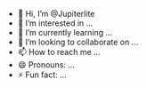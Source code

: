 - 👋 Hi, I’m @Jupiterlite
- 👀 I’m interested in ...
- 🌱 I’m currently learning ...
- 💞️ I’m looking to collaborate on ...
- 📫 How to reach me ...
- 😄 Pronouns: ...
- ⚡ Fun fact: ...

<!---
Jupiterlite/Jupiterlite is a ✨ special ✨ repository because its `README.md` (this file) appears on your GitHub profile.
You can click the Preview link to take a look at your changes.
--->
